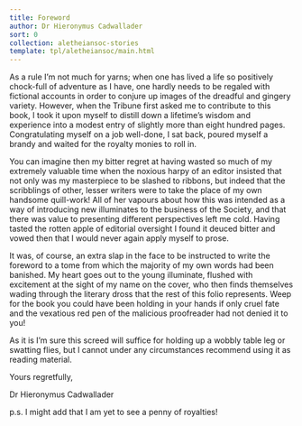 ```yaml
---
title: Foreword
author: Dr Hieronymus Cadwallader
sort: 0
collection: aletheiansoc-stories
template: tpl/aletheiansoc/main.html
---
```


As a rule I’m not much for yarns; when one has lived a life so positively chock-full of adventure as I have, one hardly needs to be regaled with fictional accounts in order to conjure up images of the dreadful and gingery variety.  However, when the Tribune first asked me to contribute to this book, I took it upon myself to distill down a lifetime’s wisdom and experience into a modest entry of slightly more than eight hundred pages.  Congratulating myself on a job well-done, I sat back, poured myself a brandy and waited for the royalty monies to roll in.

You can imagine then my bitter regret at having wasted so much of my extremely valuable time when the noxious harpy of an editor insisted that not only was my masterpiece to be slashed to ribbons, but indeed that the scribblings of other, lesser writers were to take the place of my own handsome quill-work!  All of her vapours about how this was intended as a way of introducing new illuminates to the business of the Society, and that there was value to presenting different perspectives left me cold.  Having tasted the rotten apple of editorial oversight I found it deuced bitter and vowed then that I would never again apply myself to prose.

It was, of course, an extra slap in the face to be instructed to write the foreword to a tome from which the majority of my own words had been banished.  My heart goes out to the young illuminate, flushed with excitement at the sight of my name on the cover, who then finds themselves wading through the literary dross that the rest of this folio represents.  Weep for the book you could have been holding in your hands if only cruel fate and the vexatious red pen of the malicious proofreader had not denied it to you!

As it is I’m sure this screed will suffice for holding up a wobbly table leg or swatting flies, but I cannot under any circumstances recommend using it as reading material.

Yours regretfully,

<span>Dr Hieronymus Cadwallader</span>

p.s. I might add that I am yet to see a penny of royalties!
